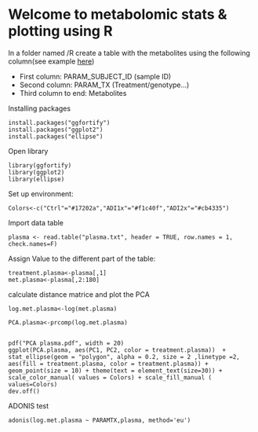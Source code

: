# **Welcome to metabolomic stats & plotting using R**

In a folder named /R create a table with the metabolites using the following column(see example [here]())

-	First column: PARAM_SUBJECT_ID (sample ID)
-	Second column: PARAM_TX (Treatment/genotype…)
-	Third column to end: Metabolites

Installing packages
```
install.packages("ggfortify")
install.packages("ggplot2")
install.packages("ellipse")
```

Open library

```
library(ggfortify)
library(ggplot2)
library(ellipse)
```


Set up environment:

```
Colors<-c("Ctrl"="#17202a","ADI1x"="#f1c40f","ADI2x"="#cb4335")
```

Import data table

```
plasma <- read.table("plasma.txt", header = TRUE, row.names = 1, check.names=F)
```
Assign Value to the different part of the table:

```
treatment.plasma<-plasma[,1]
met.plasma<-plasma[,2:180]
```
calculate distance matrice and plot the PCA
```
log.met.plasma<-log(met.plasma)

PCA.plasma<-prcomp(log.met.plasma)


pdf("PCA plasma.pdf", width = 20)
ggplot(PCA.plasma, aes(PC1, PC2, color = treatment.plasma))  + stat_ellipse(geom = "polygon", alpha = 0.2, size = 2 ,linetype =2, aes(fill = treatment.plasma, color = treatment.plasma)) + geom_point(size = 10) + theme(text = element_text(size=30)) + scale_color_manual( values = Colors) + scale_fill_manual ( values=Colors)
dev.off()
```

ADONIS test

```
adonis(log.met.plasma ~ PARAMTX,plasma, method='eu')
```


